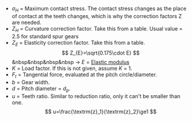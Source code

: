 - $\sigma_{H}$ = Maximum contact stress. The contact stress changes as the place of contact at the teeth changes, which is why the correction factors $\textrm{Z}$ are needed.
- $Z_{H}$ = Curvature correction factor. Take this from a table. Usual value = 2.5 for standard spur gears
- $Z_{E}$ = Elasticity correction factor. Take this from a table. 
$$
Z_{E}=\sqrt{0.175\cdot E}
$$
&nbsp&nbsp&nbsp&nbsp -> $E$ = [Elastic modulus](young's%20modulus)
- $K$ = Load factor. If this is not given, assume $K$ = 1.
- $F_{t}$ = Tangential force, evaluated at the pitch circle/diameter.
- $b$ = Gear width.
- $d$ = Pitch diameter = $d_p$.
- $u$ = Teeth ratio. Similar to reduction ratio, only it can't be smaller than one.
$$
u=\frac{\textrm{z}_1}{\textrm{z}_2}\ge1
$$






